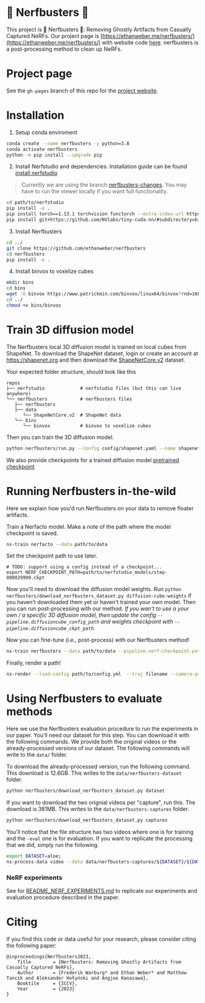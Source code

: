 # 👻 Nerfbusters 🧹

This project is 👻 Nerfbusters 🧹: Removing Ghostly Artifacts from Casually Captured NeRFs. Our project page is [https://ethanweber.me/nerfbusters/](https://ethanweber.me/nerfbusters/) with website code [here](https://github.com/ethanweber/nerfbusters/). nerfbusters is a post-processing method to clean up NeRFs.

# Project page

See the `gh-pages` branch of this repo for the [project website](https://ethanweber.me/nerfbusters/).

# Installation

1. Setup conda enviroment

```bash
conda create --name nerfbusters -y python=3.8
conda activate nerfbusters
python -m pip install --upgrade pip
```

2. Install Nerfstudio and dependencies. Installation guide can be found [install nerfstudio](https://docs.nerf.studio/en/latest/quickstart/installation.html)

> Currently we are using the branch [nerfbusters-changes](https://github.com/nerfstudio-project/nerfstudio/tree/nerfbusters-changes). You may have to run the viewer locally if you want full functionality.

```bash
cd path/to/nerfstudio
pip install -e .
pip install torch==1.13.1 torchvision functorch --extra-index-url https://download.pytorch.org/whl/cu117
pip install git+https://github.com/NVlabs/tiny-cuda-nn/#subdirectory=bindings/torch
```

3. Install Nerfbusters

```bash
cd ../
git clone https://github.com/ethanweber/nerfbusters
cd nerfbusters
pip install -e .
```

4. Install binvox to voxelize cubes

```bash
mkdir bins
cd bins
wget -O binvox https://www.patrickmin.com/binvox/linux64/binvox?rnd=16811490753710
cd ../
chmod +x bins/binvox
```

# Train 3D diffusion model

The Nerfbusters local 3D diffusion model is trained on local cubes from ShapeNet. To download the ShapeNet dataset, login or create an account at https://shapenet.org and then download the [ShapeNetCore.v2](https://shapenet.cs.stanford.edu/shapenet/obj-zip/ShapeNetCore.v2.zip) dataset.

Your expected folder structure, should look like this

    repos
    ├── nerfstudio             # nerfstudio files (but this can live anywhere)
    └── nerfbusters            # nerfbusters files
       ├── nerfbusters
       ├── data
          └── ShapeNetCore.v2  # ShapeNet data
       └── bins
          └── binvox           # binvox to voxelize cubes

Then you can train the 3D diffusion model.

```bash
python nerfbusters/run.py --config config/shapenet.yaml --name shapenet-experiment
```

We also provide checkpoints for a trained diffusion model [pretrained checkpoint](https://data.nerf.studio/nerfbusters-diffusion-cube-weights.ckpt)

# Running Nerfbusters in-the-wild

Here we explain how you'd run Nerfbusters on your data to remove floater artifacts.

Train a Nerfacto model. Make a note of the path where the model checkpoint is saved.

```bash
ns-train nerfacto --data path/to/data
```

Set the checkpoint path to use later.

```
# TODO: support using a config instead of a checkpoint...
export NERF_CHECKPOINT_PATH=path/to/nerfstudio_models/step-000029999.ckpt
```

Now you'll need to download the diffusion model weights. Run `python nerfbusters/download_nerfbusters_dataset.py diffusion-cube-weights` if you haven't downloaded them yet or haven't trained your own model. Then you can run post-processing with our method. _If you wan't to use a your own / a specific 3D diffusion model, then update the config `--pipeline.diffusioncube_config_path` and weights checkpoint with `--pipeline.diffusioncube_ckpt_path`._

Now you can fine-tune (i.e., post-process) with our Nerfbusters method!

```bash
ns-train nerfbusters --data path/to/data --pipeline.nerf-checkpoint-path $NERF_CHECKPOINT_PATH nerfstudio-data --eval-mode train-split-fraction
```

Finally, render a path!

```bash
ns-render --load-config path/to/config.yml  --traj filename --camera-path-filename path/to/camera-path.json --output-path renders/my-render.mp4
```

# Using Nerfbusters to evaluate methods

Here we use the Nerfbusters evaluation procedure to run the experiments in our paper. You'll need our dataset for this step. You can download it with the following commands. We provide both the original videos or the already-processed versions of our dataset. The following commands will write to the `data/` folder.

To download the already-processed version, run the following command. This download is 12.6GB. This writes to the `data/nerfbusters-dataset` folder.

```bash
python nerfbusters/download_nerfbusters_dataset.py dataset
```

If you want to download the two orignial videos per "capture", run this. The download is 381MB. This writes to the `data/nerfbusters-captures` folder.

```bash
python nerfbusters/download_nerfbusters_dataset.py captures
```

You'll notice that the file structure has two videos where one is for training and the `-eval` one is for evaluation. If you want to replicate the processing that we did, simply run the following.

```bash
export DATASET=aloe;
ns-process-data video --data data/nerfbusters-captures/${DATASET}/${DATASET}.mp4 data/nerfbusters-captures/${DATASET}/${DATASET}-eval.mp4 --output-dir data/nerfbusters-processed-data/${DATASET} --num-frames-target 300;
```

### NeRF experiments

See for [README_NERF_EXPERIMENTS.md](README_NERF_EXPERIMENTS.md) to replicate our experiments and evaluation procedure described in the paper.


# Citing

If you find this code or data useful for your research, please consider citing the following paper:

    @inproceedings{Nerfbusters2023,
	    Title        = {Nerfbusters: Removing Ghostly Artifacts from Casually Captured NeRFs},
	    Author       = {Frederik Warburg* and Ethan Weber* and Matthew Tancik and Aleksander Hołyński and Angjoo Kanazawa},
        Booktile     = {ICCV},
	    Year         = {2023}
    }
